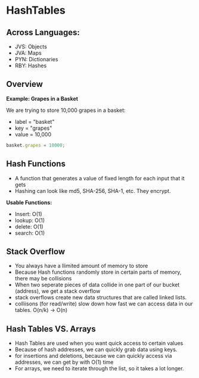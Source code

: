 # HashTables

## Across Languages:
- JVS: Objects
- JVA: Maps
- PYN: Dictionaries
- RBY: Hashes

## Overview

**Example: Grapes in a Basket**

We are trying to store 10,000 grapes in a basket:
- label = "basket"
- key = "grapes"
- value = 10,000

```Javascript
basket.grapes = 10000;
```

## Hash Functions
- A function that generates a value of fixed length for each input that it gets
- Hashing can look like md5, SHA-256, SHA-1, etc. They encrypt.

**Usable Functions:**
- Insert: O(1)
- lookup: O(1)
- delete:  O(1)
- search: O(1)

## Stack Overflow
- You always have a llimited amount of memory to store
- Because Hash functions randomly store in certain parts of memory, there may be collisions
- When two seperate pieces of data collide in one part of our bucket (address), we get a stack overflow
- stack overflows create new data structures that are called linked lists.
- colliisons (for read/write) slow down how fast we can access data in our tables. O(n/k) -> O(n)

## Hash Tables VS. Arrays
- Hash Tables are used when you want quick access to certain values
- Because of hash addresses, we can quickly grab data using keys.
- for insertions and deletions, because we can quickly access via addresses, we can get by with O(1) time
- For arrays, we need to iterate through the list, so it takes a lot longer.




